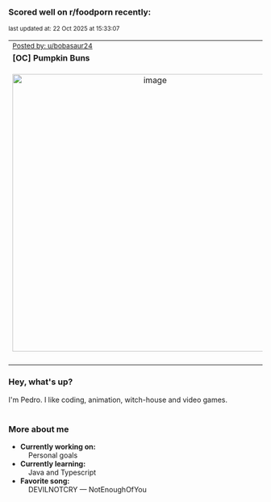 ### Scored well on r/foodporn recently:

<p align="left"><sub>last updated at: 22 Oct 2025 at 15:33:07</sub></p>

|   |
| --- |
| <sub>[Posted by: u/bobasaur24][source]</sub> |
| **[OC] Pumpkin Buns** | 
|<p align="center"> <img alt="image" src="https://i.redd.it/6nrlncj3y3wf1.jpeg" width="550" /> </p>|
|   |

### Hey, what's up?

I'm Pedro. I like coding, animation, witch-house and video games.<br><br>

### More about me
- **Currently working on:**  
&nbsp;&nbsp;&nbsp;&nbsp;Personal goals
- **Currently learning:**  
&nbsp;&nbsp;&nbsp;&nbsp;Java and Typescript
- **Favorite song:**  
&nbsp;&nbsp;&nbsp;&nbsp;DEVILNOTCRY — NotEnoughOfYou<br><br>

  



  
  
  
[linkedin]: https://linkedin.com/in/pedro-h-r-gomes-8a487b14a/
[gmail]: mailto:pilique11@gmail.com
[source]: https://reddit.com/r/FoodPorn/comments/1oawc7s/oc_pumpkin_buns/
[redditAPI]: https://www.reddit.com/dev/api/